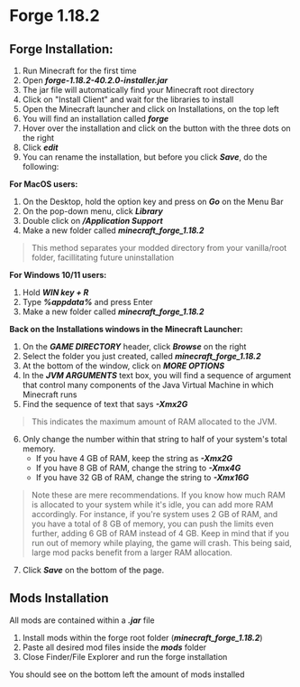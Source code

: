 # Forge 1.18.2

## Forge Installation:

1.  Run Minecraft for the first time
2.  Open ***forge-1.18.2-40.2.0-installer.jar***
3.  The jar file will automatically find your Minecraft root directory
4.  Click on "Install Client" and wait for the libraries to install
5.  Open the Minecraft launcher and click on Installations, on the top left
6.  You will find an installation called ***forge***
7.  Hover over the installation and click on the button with the three dots on the right
8.  Click ***edit***
9.  You can rename the installation, but before you click ***Save***, do the following:

**For MacOS users:**
1.  On the Desktop, hold the option key and press on ***Go*** on the Menu Bar
2.  On the pop-down menu, click ***Library***
3.  Double click on ***/Application Support***
4.  Make a new folder called ***minecraft_forge_1.18.2***
> This method separates your modded directory from your vanilla/root folder, facillitating future uninstallation

**For Windows 10/11 users:**
1.  Hold ***WIN key + R***
2.  Type ***%appdata%*** and press Enter
3.  Make a new folder called ***minecraft_forge_1.18.2***

**Back on the Installations windows in the Minecraft Launcher:**
1.  On the ***GAME DIRECTORY*** header, click ***Browse*** on the right
2.	Select the folder you just created, called ***minecraft_forge_1.18.2***
3.	At the bottom of the window, click on ***MORE OPTIONS***
4.	In the ***JVM ARGUMENTS*** text box, you will find a sequence of argument that control many components of the Java Virtual Machine in which Minecraft runs
5.	Find the sequence of text that says ***-Xmx2G***
> This indicates the maximum amount of RAM allocated to the JVM.
6.	Only change the number within that string to half of your system's total memory.
    + If you have 4 GB of RAM, keep the string as ***-Xmx2G***
    + If you have 8 GB of RAM, change the string to ***-Xmx4G***
    + If you have 32 GB of RAM, change the string to ***-Xmx16G***	

> Note these are mere recommendations. If you know how much RAM is allocated to your system while it's idle,
you can add more RAM accordingly. For instance, if you're system uses 2 GB of RAM, and you have a total of 8 GB of memory,
you can push the limits even further, adding 6 GB of RAM instead of 4 GB. Keep in mind that if you run out of memory while playing,
the game will crash. This being said, large mod packs benefit from a larger RAM allocation.
7.  Click ***Save*** on the bottom of the page.

## Mods Installation

All mods are contained within a ***.jar*** file

1. Install mods within the forge root folder (***minecraft_forge_1.18.2***)
2. Paste all desired mod files inside the ***mods*** folder
3. Close Finder/File Explorer and run the forge installation

You should see on the bottom left the amount of mods installed
